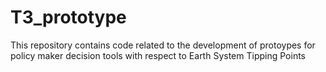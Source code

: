 # T3_prototype
This repository contains code related to the development of protoypes for policy maker decision tools with respect to Earth System Tipping Points
